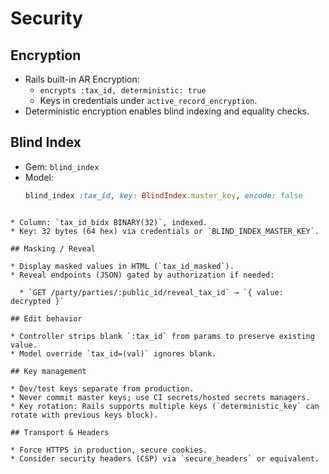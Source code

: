 # Security

## Encryption
- Rails built-in AR Encryption:
  - `encrypts :tax_id, deterministic: true`
  - Keys in credentials under `active_record_encryption`.
- Deterministic encryption enables blind indexing and equality checks.

## Blind Index
- Gem: `blind_index`
- Model:
  ```ruby
  blind_index :tax_id, key: BlindIndex.master_key, encode: false
````

* Column: `tax_id_bidx BINARY(32)`, indexed.
* Key: 32 bytes (64 hex) via credentials or `BLIND_INDEX_MASTER_KEY`.

## Masking / Reveal

* Display masked values in HTML (`tax_id_masked`).
* Reveal endpoints (JSON) gated by authorization if needed:

  * `GET /party/parties/:public_id/reveal_tax_id` → `{ value: decrypted }`

## Edit behavior

* Controller strips blank `:tax_id` from params to preserve existing value.
* Model override `tax_id=(val)` ignores blank.

## Key management

* Dev/test keys separate from production.
* Never commit master keys; use CI secrets/hosted secrets managers.
* Key rotation: Rails supports multiple keys (`deterministic_key` can rotate with previous keys block).

## Transport & Headers

* Force HTTPS in production, secure cookies.
* Consider security headers (CSP) via `secure_headers` or equivalent.